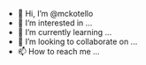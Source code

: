 - 👋 Hi, I’m @mckotello
- 👀 I’m interested in ...
- 🌱 I’m currently learning ...
- 💞️ I’m looking to collaborate on ...
- 📫 How to reach me ...

<!---
mckotello/mckotello is a ✨ special ✨ repository because its `README.md` (this file) appears on your GitHub profile.
You can click the Preview link to take a look at your changes.
--->
